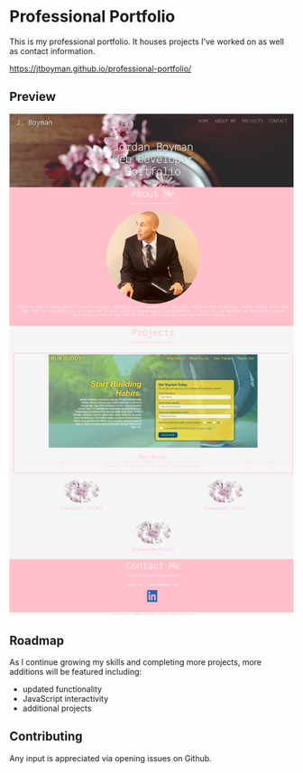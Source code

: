 # Professional Portfolio

This is my professional portfolio. It houses projects I've worked on as well as contact information.

https://jtboyman.github.io/professional-portfolio/

## Preview
![screengrab of the website](./assets/images/portfolio-screengrab.png)

## Roadmap

As I continue growing my skills and completing more projects, more additions will be featured including:

- updated functionality
- JavaScript interactivity
- additional projects

## Contributing

Any input is appreciated via opening issues on Github.
